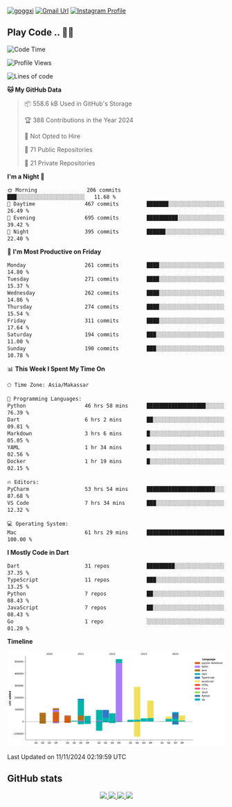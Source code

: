 [![goggxi](https://img.shields.io/badge/Portofolio-Goggxi-orange)](https://goggxi.github.io)
[![Gmail Url](https://img.shields.io/twitter/url?label=Goggxi@gmail.com&logo=gmail&style=social&url=http%3A%2F%2Fmailto%3Acontact.Goggxi@gmail.com)](mailto:Goggxi@gmail.com) [![Instagram Profile](https://img.shields.io/twitter/url?label=moh_rifkan&logo=instagram&style=social&url=https://www.instagram.com/moh_rifkan/)](https://www.instagram.com/moh_rifkan/)

## Play Code .. 💬🚀

<!-- [![Moh Rifkan GitHub stats](https://github-readme-stats.vercel.app/api?username=goggxi&count_private=true&show_icons=true&theme=dracula&custom_title=Goggxi%20Statistic%20🚀)](https://github.com/goggxi/goggxi)

[![Top Langs](https://github-readme-stats.vercel.app/api/top-langs/?username=goggxi&langs_count=8&layout=compact&show_icons=true&theme=dracula)](https://github.com/goggxi/goggxi) -->

<!--START_SECTION:waka-->
![Code Time](http://img.shields.io/badge/Code%20Time-3%2C556%20hrs%203%20mins-blue)

![Profile Views](http://img.shields.io/badge/Profile%20Views-3-blue)

![Lines of code](https://img.shields.io/badge/From%20Hello%20World%20I%27ve%20Written-1.9%20million%20lines%20of%20code-blue)

**🐱 My GitHub Data** 

> 📦 558.6 kB Used in GitHub's Storage 
 > 
> 🏆 388 Contributions in the Year 2024
 > 
> 🚫 Not Opted to Hire
 > 
> 📜 71 Public Repositories 
 > 
> 🔑 21 Private Repositories 
 > 
**I'm a Night 🦉** 

```text
🌞 Morning                206 commits         ███░░░░░░░░░░░░░░░░░░░░░░   11.68 % 
🌆 Daytime                467 commits         ███████░░░░░░░░░░░░░░░░░░   26.49 % 
🌃 Evening                695 commits         ██████████░░░░░░░░░░░░░░░   39.42 % 
🌙 Night                  395 commits         ██████░░░░░░░░░░░░░░░░░░░   22.40 % 
```
📅 **I'm Most Productive on Friday** 

```text
Monday                   261 commits         ████░░░░░░░░░░░░░░░░░░░░░   14.80 % 
Tuesday                  271 commits         ████░░░░░░░░░░░░░░░░░░░░░   15.37 % 
Wednesday                262 commits         ████░░░░░░░░░░░░░░░░░░░░░   14.86 % 
Thursday                 274 commits         ████░░░░░░░░░░░░░░░░░░░░░   15.54 % 
Friday                   311 commits         ████░░░░░░░░░░░░░░░░░░░░░   17.64 % 
Saturday                 194 commits         ███░░░░░░░░░░░░░░░░░░░░░░   11.00 % 
Sunday                   190 commits         ███░░░░░░░░░░░░░░░░░░░░░░   10.78 % 
```


📊 **This Week I Spent My Time On** 

```text
🕑︎ Time Zone: Asia/Makassar

💬 Programming Languages: 
Python                   46 hrs 58 mins      ███████████████████░░░░░░   76.39 % 
Dart                     6 hrs 2 mins        ██░░░░░░░░░░░░░░░░░░░░░░░   09.81 % 
Markdown                 3 hrs 6 mins        █░░░░░░░░░░░░░░░░░░░░░░░░   05.05 % 
YAML                     1 hr 34 mins        █░░░░░░░░░░░░░░░░░░░░░░░░   02.56 % 
Docker                   1 hr 19 mins        █░░░░░░░░░░░░░░░░░░░░░░░░   02.15 % 

🔥 Editors: 
PyCharm                  53 hrs 54 mins      ██████████████████████░░░   87.68 % 
VS Code                  7 hrs 34 mins       ███░░░░░░░░░░░░░░░░░░░░░░   12.32 % 

💻 Operating System: 
Mac                      61 hrs 29 mins      █████████████████████████   100.00 % 
```

**I Mostly Code in Dart** 

```text
Dart                     31 repos            █████████░░░░░░░░░░░░░░░░   37.35 % 
TypeScript               11 repos            ███░░░░░░░░░░░░░░░░░░░░░░   13.25 % 
Python                   7 repos             ██░░░░░░░░░░░░░░░░░░░░░░░   08.43 % 
JavaScript               7 repos             ██░░░░░░░░░░░░░░░░░░░░░░░   08.43 % 
Go                       1 repo              ░░░░░░░░░░░░░░░░░░░░░░░░░   01.20 % 
```



**Timeline**

![Lines of Code chart](https://raw.githubusercontent.com/Goggxi/Goggxi/main/assets/bar_graph.png)


 Last Updated on 11/11/2024 02:19:59 UTC
<!--END_SECTION:waka-->

## GitHub stats

<p align="center">
  <a href="https://github.com/goggxi">
    <img src="http://github-profile-summary-cards.vercel.app/api/cards/profile-details?username=goggxi&theme=transparent" />
  </a>
  <a href="https://github.com/goggxi">
    <img src="https://github-readme-streak-stats.herokuapp.com/?user=goggxi&hide_border=true&card_width=338&theme=transparent" />
  </a>
  <a href="https://github.com/goggxi">
    <img src="http://github-profile-summary-cards.vercel.app/api/cards/stats?username=goggxi&theme=transparent" />
  </a>
  <a href="https://github.com/goggxi">
    <img src="https://github-readme-stats.vercel.app/api/top-langs/?username=goggxi&langs_count=10&exclude_repo=&hide=c,makefile,html,css,sass,nix,nunjucks,tsql,dockerfile,shell&card_width=699&hide_border=true&theme=transparent" />
  </a>
  <!-- <br/>
  <a href="https://github.com/goggxi">
    <img src="https://komarev.com/ghpvc/?username=goggxi&color=blue&style=flat" />
  </a> -->
</p>
